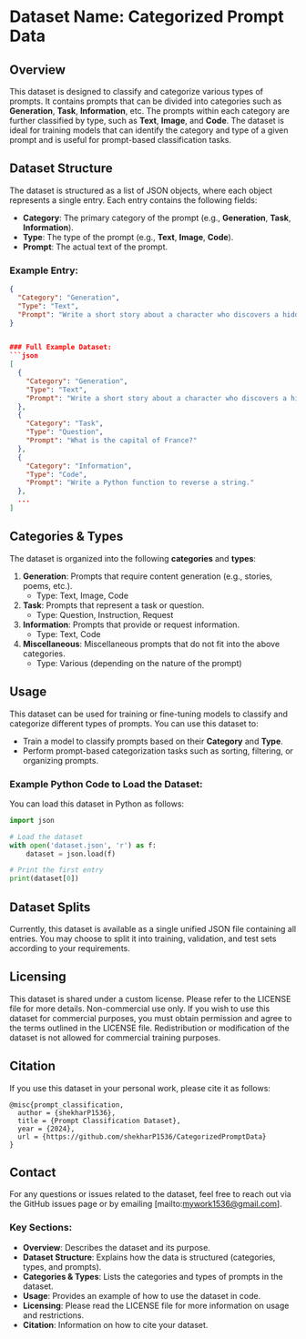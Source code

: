 # Dataset Name: **Categorized Prompt Data**

## Overview
This dataset is designed to classify and categorize various types of prompts. It contains prompts that can be divided into categories such as **Generation**, **Task**, **Information**, etc. The prompts within each category are further classified by type, such as **Text**, **Image**, and **Code**. The dataset is ideal for training models that can identify the category and type of a given prompt and is useful for prompt-based classification tasks.

## Dataset Structure
The dataset is structured as a list of JSON objects, where each object represents a single entry. Each entry contains the following fields:
- **Category**: The primary category of the prompt (e.g., **Generation**, **Task**, **Information**).
- **Type**: The type of the prompt (e.g., **Text**, **Image**, **Code**).
- **Prompt**: The actual text of the prompt.

### Example Entry:
```json
{
  "Category": "Generation",
  "Type": "Text",
  "Prompt": "Write a short story about a character who discovers a hidden world within their reflection."
}


### Full Example Dataset:
```json
[
  {
    "Category": "Generation",
    "Type": "Text",
    "Prompt": "Write a short story about a character who discovers a hidden world within their reflection."
  },
  {
    "Category": "Task",
    "Type": "Question",
    "Prompt": "What is the capital of France?"
  },
  {
    "Category": "Information",
    "Type": "Code",
    "Prompt": "Write a Python function to reverse a string."
  },
  ...
]
```

## Categories & Types
The dataset is organized into the following **categories** and **types**:
1. **Generation**: Prompts that require content generation (e.g., stories, poems, etc.).
    - Type: Text, Image, Code
2. **Task**: Prompts that represent a task or question.
    - Type: Question, Instruction, Request
3. **Information**: Prompts that provide or request information.
    - Type: Text, Code
4. **Miscellaneous**: Miscellaneous prompts that do not fit into the above categories.
    - Type: Various (depending on the nature of the prompt)

## Usage
This dataset can be used for training or fine-tuning models to classify and categorize different types of prompts. You can use this dataset to:
- Train a model to classify prompts based on their **Category** and **Type**.
- Perform prompt-based categorization tasks such as sorting, filtering, or organizing prompts.

### Example Python Code to Load the Dataset:
You can load this dataset in Python as follows:
```python
import json

# Load the dataset
with open('dataset.json', 'r') as f:
    dataset = json.load(f)

# Print the first entry
print(dataset[0])
```

## Dataset Splits
Currently, this dataset is available as a single unified JSON file containing all entries. You may choose to split it into training, validation, and test sets according to your requirements.

## Licensing
This dataset is shared under a custom license. Please refer to the LICENSE file for more details. Non-commercial use only. If you wish to use this dataset for commercial purposes, you must obtain permission and agree to the terms outlined in the LICENSE file. Redistribution or modification of the dataset is not allowed for commercial training purposes.

## Citation
If you use this dataset in your personal work, please cite it as follows:
```
@misc{prompt_classification,
  author = {shekharP1536},
  title = {Prompt Classification Dataset},
  year = {2024},
  url = {https://github.com/shekharP1536/CategorizedPromptData}
}

```
## Contact
For any questions or issues related to the dataset, feel free to reach out via the GitHub issues page or by emailing [mailto:mywork1536@gmail.com].


### Key Sections:
- **Overview**: Describes the dataset and its purpose.
- **Dataset Structure**: Explains how the data is structured (categories, types, and prompts).
- **Categories & Types**: Lists the categories and types of prompts in the dataset.
- **Usage**: Provides an example of how to use the dataset in code.
- **Licensing**: Please read the LICENSE file for more information on usage and restrictions.
- **Citation**: Information on how to cite your dataset.